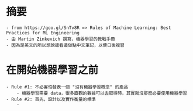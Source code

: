 # 摘要
	- from https://goo.gl/SnTv8R => Rules of Machine Learning: Best Practices for ML Engineering
	- 由 Martin Zinkevich 撰寫，機器學習的教戰手冊
	- 因為是英文的所以想說邊看邊做點中文筆記，以便日後複習

# 在開始機器學習之前
	- Rule #1: 不必害怕發表一個 "沒有機器學習概念" 的產品
		- 機器學習需要 data，很多直觀的數據可以去取得時，其實就沒那麼必要使用機器學習
	- Rule #2: 首先，設計以及實作衡量的標準
		- 	
